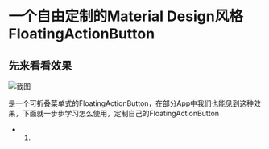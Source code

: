 一个自由定制的Material Design风格FloatingActionButton
== 
先来看看效果
-
![截图](https://github.com/dazhaoDai/FloatingActionButtonDemo/blob/master/src/main/java/com/ddz/pic/demo.gif)

是一个可折叠菜单式的FloatingActionButton，在部分App中我们也能见到这种效果，下面就一步步学习怎么使用，定制自己的FloatingActionButton
- 1. 

